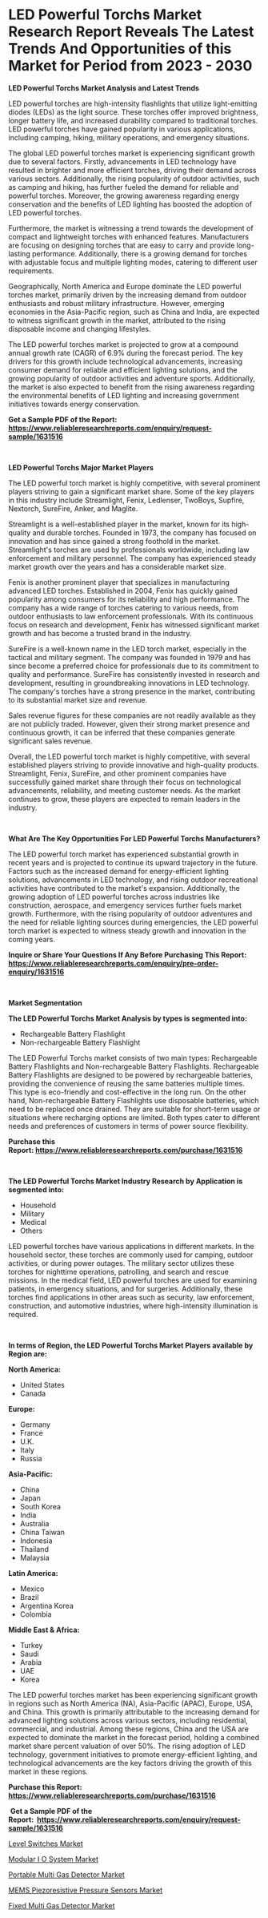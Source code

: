 <p><h1>LED Powerful Torchs Market Research Report Reveals The Latest Trends And Opportunities of this Market for Period from 2023 - 2030</h1></p><p><strong>LED Powerful Torchs Market Analysis and Latest Trends</strong></p>
<p><p>LED powerful torches are high-intensity flashlights that utilize light-emitting diodes (LEDs) as the light source. These torches offer improved brightness, longer battery life, and increased durability compared to traditional torches. LED powerful torches have gained popularity in various applications, including camping, hiking, military operations, and emergency situations.</p><p>The global LED powerful torches market is experiencing significant growth due to several factors. Firstly, advancements in LED technology have resulted in brighter and more efficient torches, driving their demand across various sectors. Additionally, the rising popularity of outdoor activities, such as camping and hiking, has further fueled the demand for reliable and powerful torches. Moreover, the growing awareness regarding energy conservation and the benefits of LED lighting has boosted the adoption of LED powerful torches.</p><p>Furthermore, the market is witnessing a trend towards the development of compact and lightweight torches with enhanced features. Manufacturers are focusing on designing torches that are easy to carry and provide long-lasting performance. Additionally, there is a growing demand for torches with adjustable focus and multiple lighting modes, catering to different user requirements.</p><p>Geographically, North America and Europe dominate the LED powerful torches market, primarily driven by the increasing demand from outdoor enthusiasts and robust military infrastructure. However, emerging economies in the Asia-Pacific region, such as China and India, are expected to witness significant growth in the market, attributed to the rising disposable income and changing lifestyles.</p><p>The LED powerful torches market is projected to grow at a compound annual growth rate (CAGR) of 6.9% during the forecast period. The key drivers for this growth include technological advancements, increasing consumer demand for reliable and efficient lighting solutions, and the growing popularity of outdoor activities and adventure sports. Additionally, the market is also expected to benefit from the rising awareness regarding the environmental benefits of LED lighting and increasing government initiatives towards energy conservation.</p></p>
<p><strong>Get a Sample PDF of the Report:&nbsp; <a href="https://www.reliableresearchreports.com/enquiry/request-sample/1631516">https://www.reliableresearchreports.com/enquiry/request-sample/1631516</a></strong></p>
<p>&nbsp;</p>
<p><strong>LED Powerful Torchs Major Market Players</strong></p>
<p><p>The LED powerful torch market is highly competitive, with several prominent players striving to gain a significant market share. Some of the key players in this industry include Streamlight, Fenix, Ledlenser, TwoBoys, Supfire, Nextorch, SureFire, Anker, and Maglite.</p><p>Streamlight is a well-established player in the market, known for its high-quality and durable torches. Founded in 1973, the company has focused on innovation and has since gained a strong foothold in the market. Streamlight's torches are used by professionals worldwide, including law enforcement and military personnel. The company has experienced steady market growth over the years and has a considerable market size.</p><p>Fenix is another prominent player that specializes in manufacturing advanced LED torches. Established in 2004, Fenix has quickly gained popularity among consumers for its reliability and high performance. The company has a wide range of torches catering to various needs, from outdoor enthusiasts to law enforcement professionals. With its continuous focus on research and development, Fenix has witnessed significant market growth and has become a trusted brand in the industry.</p><p>SureFire is a well-known name in the LED torch market, especially in the tactical and military segment. The company was founded in 1979 and has since become a preferred choice for professionals due to its commitment to quality and performance. SureFire has consistently invested in research and development, resulting in groundbreaking innovations in LED technology. The company's torches have a strong presence in the market, contributing to its substantial market size and revenue.</p><p>Sales revenue figures for these companies are not readily available as they are not publicly traded. However, given their strong market presence and continuous growth, it can be inferred that these companies generate significant sales revenue.</p><p>Overall, the LED powerful torch market is highly competitive, with several established players striving to provide innovative and high-quality products. Streamlight, Fenix, SureFire, and other prominent companies have successfully gained market share through their focus on technological advancements, reliability, and meeting customer needs. As the market continues to grow, these players are expected to remain leaders in the industry.</p></p>
<p>&nbsp;</p>
<p><strong>What Are The Key Opportunities For LED Powerful Torchs Manufacturers?</strong></p>
<p><p>The LED powerful torch market has experienced substantial growth in recent years and is projected to continue its upward trajectory in the future. Factors such as the increased demand for energy-efficient lighting solutions, advancements in LED technology, and rising outdoor recreational activities have contributed to the market's expansion. Additionally, the growing adoption of LED powerful torches across industries like construction, aerospace, and emergency services further fuels market growth. Furthermore, with the rising popularity of outdoor adventures and the need for reliable lighting sources during emergencies, the LED powerful torch market is expected to witness steady growth and innovation in the coming years.</p></p>
<p><strong>Inquire or Share Your Questions If Any Before Purchasing This Report: <a href="https://www.reliableresearchreports.com/enquiry/pre-order-enquiry/1631516">https://www.reliableresearchreports.com/enquiry/pre-order-enquiry/1631516</a></strong></p>
<p>&nbsp;</p>
<p><strong>Market Segmentation</strong></p>
<p><strong>The LED Powerful Torchs Market Analysis by types is segmented into:</strong></p>
<p><ul><li>Rechargeable Battery Flashlight</li><li>Non-rechargeable Battery Flashlight</li></ul></p>
<p><p>The LED Powerful Torchs market consists of two main types: Rechargeable Battery Flashlights and Non-rechargeable Battery Flashlights. Rechargeable Battery Flashlights are designed to be powered by rechargeable batteries, providing the convenience of reusing the same batteries multiple times. This type is eco-friendly and cost-effective in the long run. On the other hand, Non-rechargeable Battery Flashlights use disposable batteries, which need to be replaced once drained. They are suitable for short-term usage or situations where recharging options are limited. Both types cater to different needs and preferences of customers in terms of power source flexibility.</p></p>
<p><strong>Purchase this Report:&nbsp;<a href="https://www.reliableresearchreports.com/purchase/1631516">https://www.reliableresearchreports.com/purchase/1631516</a></strong></p>
<p>&nbsp;</p>
<p><strong>The LED Powerful Torchs Market Industry Research by Application is segmented into:</strong></p>
<p><ul><li>Household</li><li>Military</li><li>Medical</li><li>Others</li></ul></p>
<p><p>LED powerful torches have various applications in different markets. In the household sector, these torches are commonly used for camping, outdoor activities, or during power outages. The military sector utilizes these torches for nighttime operations, patrolling, and search and rescue missions. In the medical field, LED powerful torches are used for examining patients, in emergency situations, and for surgeries. Additionally, these torches find applications in other areas such as security, law enforcement, construction, and automotive industries, where high-intensity illumination is required.</p></p>
<p>&nbsp;</p>
<p><strong>In terms of Region, the LED Powerful Torchs Market Players available by Region are:</strong></p>
<p>
    <p> <strong> North America: </strong>
        <ul>
            <li>United States</li>
            <li>Canada</li>
        </ul>
        </p> 
    <p> <strong> Europe: </strong>
        <ul>
            <li>Germany</li>
            <li>France</li>
            <li>U.K.</li>
            <li>Italy</li>
            <li>Russia</li>
        </ul>
        </p> 
    <p> <strong> Asia-Pacific: </strong>
        <ul>
            <li>China</li>
            <li>Japan</li>
            <li>South Korea</li>
            <li>India</li>
            <li>Australia</li>
            <li>China Taiwan</li>
            <li>Indonesia</li>
            <li>Thailand</li>
            <li>Malaysia</li>
        </ul>
        </p> 
    <p> <strong> Latin America: </strong>
        <ul>
            <li>Mexico</li>
            <li>Brazil</li>
            <li>Argentina Korea</li>
            <li>Colombia</li>
        </ul>
        </p> 
    <p> <strong> Middle East & Africa: </strong>
        <ul>
            <li>Turkey</li>
            <li>Saudi</li>
            <li>Arabia</li>
            <li>UAE</li>
            <li>Korea</li>
        </ul>
    </p>
    </p>
<p><p>The LED powerful torches market has been experiencing significant growth in regions such as North America (NA), Asia-Pacific (APAC), Europe, USA, and China. This growth is primarily attributable to the increasing demand for advanced lighting solutions across various sectors, including residential, commercial, and industrial. Among these regions, China and the USA are expected to dominate the market in the forecast period, holding a combined market share percent valuation of over 50%. The rising adoption of LED technology, government initiatives to promote energy-efficient lighting, and technological advancements are the key factors driving the growth of this market in these regions.</p></p>
<p><strong>Purchase this Report: <a href="https://www.reliableresearchreports.com/purchase/1631516">https://www.reliableresearchreports.com/purchase/1631516</a></strong></p>
<p>&nbsp;<strong>Get a Sample PDF of the Report:&nbsp;&nbsp;<a href="https://www.reliableresearchreports.com/enquiry/request-sample/1631516">https://www.reliableresearchreports.com/enquiry/request-sample/1631516</a></strong></p>
<p><strong></strong></p>
<p><p><a href="https://medium.com/@markuspagac/level-switches-market-size-reveals-the-best-marketing-channels-in-global-industry-8c9aeac15328">Level Switches Market</a></p><p><a href="https://medium.com/@kimzemlak1955/modular-i-o-system-market-trends-and-market-analysis-forecasted-for-period-2023-2030-6f4ae8a904bb">Modular I O System Market</a></p><p><a href="https://medium.com/@hesterorn1944/portable-multi-gas-detector-market-report-reveals-the-latest-trends-and-growth-opportunities-of-279ce4af5f17">Portable Multi Gas Detector Market</a></p><p><a href="https://medium.com/@sheilahaley2023/mems-piezoresistive-pressure-sensors-market-size-market-outlook-and-market-forecast-2023-to-2030-5b36b0d2c4a7">MEMS Piezoresistive Pressure Sensors Market</a></p><p><a href="https://medium.com/@tobyyundt2023/fixed-multi-gas-detector-market-the-key-to-successful-business-strategy-forecast-till-2030-92aeb94d118b">Fixed Multi Gas Detector Market</a></p></p>